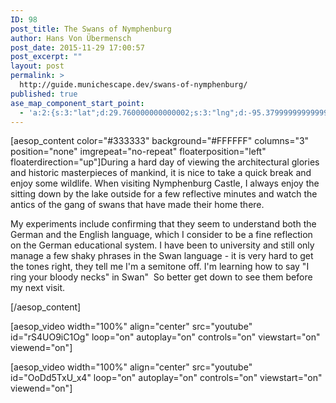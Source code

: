 ```yaml
---
ID: 98
post_title: The Swans of Nymphenburg
author: Hans Von Übermensch
post_date: 2015-11-29 17:00:57
post_excerpt: ""
layout: post
permalink: >
  http://guide.munichescape.dev/swans-of-nymphenburg/
published: true
ase_map_component_start_point:
  - 'a:2:{s:3:"lat";d:29.760000000000002;s:3:"lng";d:-95.379999999999995;}'
---
```

[aesop_content color="#333333" background="#FFFFFF" columns="3" position="none" imgrepeat="no-repeat" floaterposition="left" floaterdirection="up"]During a hard day of viewing the architectural glories and historic masterpieces of mankind, it is nice to take a quick break and enjoy some wildlife. When visiting Nymphenburg Castle, I always enjoy the sitting down by the lake outside for a few reflective minutes and watch the antics of the gang of swans that have made their home there.

My experiments include confirming that they seem to understand both the German and the English language, which I consider to be a fine reflection on the German educational system. I have been to university and still only manage a few shaky phrases in the Swan language - it is very hard to get the tones right, they tell me I'm a semitone off. I'm learning how to say "I ring your bloody necks" in Swan"  So better get down to see them before my next visit.

[/aesop_content]

[aesop_video width="100%" align="center" src="youtube" id="rS4UO9iC1Og" loop="on" autoplay="on" controls="on" viewstart="on" viewend="on"]

[aesop_video width="100%" align="center" src="youtube" id="OoDd5TxU_x4" loop="on" autoplay="on" controls="on" viewstart="on" viewend="on"]